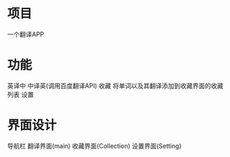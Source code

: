# 项目
一个翻译APP

# 功能
英译中 中译英(调用百度翻译API)
收藏 将单词以及其翻译添加到收藏界面的收藏列表
设置
# 界面设计
导航栏
翻译界面(main)
收藏界面(Collection)
设置界面(Setting)

